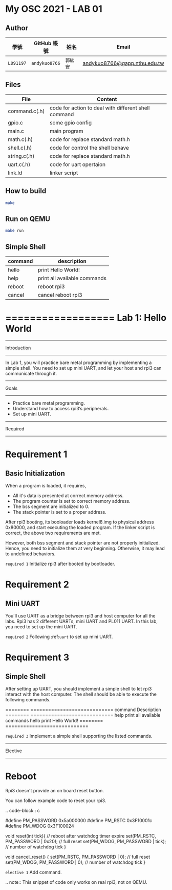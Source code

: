 # My OSC 2021 - LAB 01

## Author

| 學號 | GitHub 帳號 | 姓名 | Email |
| --- | ----------- | --- | --- |
|`L091197`| `andykuo8766` | `郭紘安` | andykuo8766@gapp.nthu.edu.tw |

## Files
| File          | Content                                               | 
| --------------| ----------------------------------------------------- | 
| command.c(.h) | code for action to deal with different shell command  |
| gpio.c        | some gpio config                                      |
| main.c        | main program                                          |
| math.c(.h)    | code for replace standard math.h                      |
| shell.c(.h)   | code for control the shell behave                     |
| string.c(.h)  | code for replace standard math.h                      |
| uart.c(.h)    | code for uart opertaion                               |
| link.ld       | linker script                                         |

## How to build
```bash
make
```
## Run on QEMU
```bash
make run
```
## Simple Shell
| command   | description                   | 
| ----------| ----------------------------- | 
| hello     | print Hello World!            |
| help      | print all available commands  |
| reboot    | reboot rpi3                   |
| cancel    | cancel reboot rpi3            |
==================
Lab 1: Hello World
==================

************
Introduction
************

In Lab 1, you will practice bare metal programming by implementing a simple shell.
You need to set up mini UART, and let your host and rpi3 can communicate through it.

*****
Goals
*****

* Practice bare metal programming.
* Understand how to access rpi3’s peripherals.
* Set up mini UART.

********
Required
********

Requirement 1
=============

Basic Initialization
--------------------

When a program is loaded, it requires,

* All it's data is presented at correct memory address.
* The program counter is set to correct memory address.
* The bss segment are initialized to 0.
* The stack pointer is set to a proper address.

After rpi3 booting, its booloader loads kernel8.img to physical address 0x80000,
and start executing the loaded program.
If the linker script is correct, the above two requirements are met.

However, both bss segment and stack pointer are not properly initialized.
Hence, you need to initialize them at very beginning.
Otherwise, it may lead to undefined behaviors.

``required 1`` Initialize rpi3 after booted by bootloader.

Requirement 2
=============

Mini UART 
---------

You'll use UART as a bridge between rpi3 and host computer for all the labs.
Rpi3 has 2 different UARTs, mini UART and PL011 UART.
In this lab, you need to set up the mini UART.

``required 2`` Following :ref:`uart` to set up mini UART.

Requirement 3
=============

Simple Shell
------------

After setting up UART, you should implement a simple shell to let rpi3 interact with the host computer.
The shell should be able to execute the following commands.

======== ============================
command  Description
======== ============================
help     print all available commands
hello    print Hello World!
======== ============================

``required 3`` Implement a simple shell supporting the listed commands.

********
Elective
********

Reboot
======

Rpi3 doesn't provide an on board reset button.

You can follow example code to reset your rpi3.

.. code-block:: c

  #define PM_PASSWORD 0x5a000000
  #define PM_RSTC 0x3F10001c
  #define PM_WDOG 0x3F100024

  void reset(int tick){ // reboot after watchdog timer expire
    set(PM_RSTC, PM_PASSWORD | 0x20); // full reset
    set(PM_WDOG, PM_PASSWORD | tick); // number of watchdog tick
  }

  void cancel_reset() {
    set(PM_RSTC, PM_PASSWORD | 0); // full reset
    set(PM_WDOG, PM_PASSWORD | 0); // number of watchdog tick
  }


``elective 1`` Add <reboot> command.

.. note::
  This snippet of code only works on real rpi3, not on QEMU.
